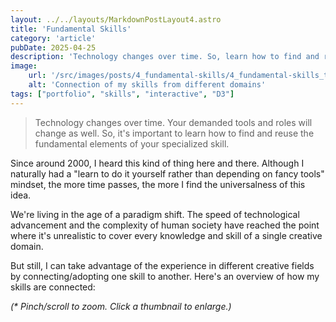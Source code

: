 ```yaml
---
layout: ../../layouts/MarkdownPostLayout4.astro
title: 'Fundamental Skills'
category: 'article'
pubDate: 2025-04-25
description: 'Technology changes over time. So, learn how to find and reuse the fundamental elements of your specialized skill.'
image:
    url: '/src/images/posts/4_fundamental-skills/4_fundamental-skills_thumb.webp'
    alt: 'Connection of my skills from different domains'
tags: ["portfolio", "skills", "interactive", "D3"]
---
```



> Technology changes over time. Your demanded tools and roles will change as well. So, it's important to learn how to find and reuse the fundamental elements of your specialized skill.

Since around 2000, I heard this kind of thing here and there. Although I naturally had a "learn to do it yourself rather than depending on fancy tools" mindset, the more time passes, the more I find the universalness of this idea. 

We're living in the age of a paradigm shift. The speed of technological advancement and the complexity of human society have reached the point where it's unrealistic to cover every knowledge and skill of a single creative domain. 

But still, I can take advantage of the experience in different creative fields by connecting/adopting one skill to another. Here's an overview of how my skills are connected: 

*(\* Pinch/scroll to zoom. Click a thumbnail to enlarge.)*

